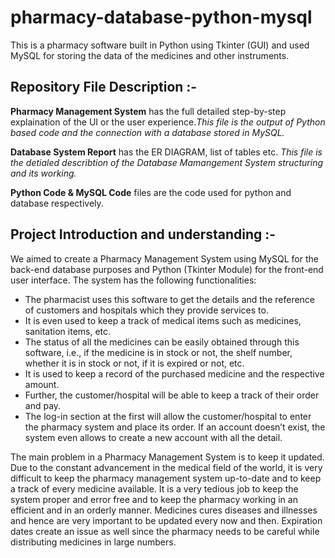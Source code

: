 # pharmacy-database-python-mysql

This is a pharmacy software built in Python using Tkinter (GUI) and used MySQL for storing the data of the medicines and other instruments.

## Repository File Description :-

**Pharmacy Management System** has the full detailed step-by-step explaination of the UI or the user experience.*This file is the output of Python based code and the connection with a database stored in MySQL.*

**Database System Report** has the ER DIAGRAM, list of tables etc. 
*This file is the detialed describtion of the Database Mamangement System structuring and its working.*

**Python Code & MySQL Code** files are the code used for python and database respectively.

## Project Introduction and understanding :-

We aimed to create a Pharmacy Management System using MySQL for the back-end database purposes and Python (Tkinter Module) for the front-end user interface.
The system has the following functionalities:
* The pharmacist uses this software to get the details and the reference of customers and hospitals which they provide services to.
* It is even used to keep a track of medical items such as medicines, sanitation items, etc.
* The status of all the medicines can be easily obtained through this software, i.e., if the medicine is in stock or not, the shelf number, whether it is in stock or not, if it is expired or not, etc. 
* It is used to keep a record of the purchased medicine and the respective amount.
* Further, the customer/hospital will be able to keep a track of their order and pay.
* The log-in section at the first will allow the customer/hospital to enter the pharmacy system and place its order. If an account doesn’t exist, the system even allows to create a new account with all the detail.

The main problem in a Pharmacy Management System is to keep it updated. Due to the constant advancement in the medical field of the world, it is very difficult to keep the pharmacy management system up-to-date and to keep a track of every medicine available. It is a very tedious job to keep the system proper and error free and to keep the pharmacy working in an efficient and in an orderly manner. Medicines cures diseases and illnesses and hence are very important to be updated every now and then. Expiration dates create an issue as well since the pharmacy needs to be careful while distributing medicines in large numbers.

